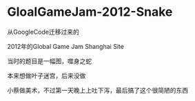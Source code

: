 # GloalGameJam-2012-Snake

从GoogleCode迁移过来的

2012年的Global Game Jam Shanghai Site

当时的题目是一幅图，噬身之蛇

本来想做叶子迷宫，后来没做

小蔡做美术，不过第一天晚上上吐下泻，最后搞了这个很简陋的东西
